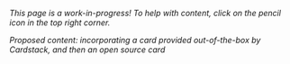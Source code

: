 _This page is a work-in-progress! To help with content, click on the pencil icon in the top right corner._

_Proposed content: incorporating a card provided out-of-the-box by Cardstack, and then an open source card_

